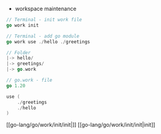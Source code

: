 * workspace maintenance

```go
// Terminal - init work file
go work init

// Terminal - add go module
go work use ./hello ./greetings

// Folder
|-> hello/
|-> greetings/
|-> go.work

// go.work - file
go 1.20

use (
	./greetings
	./hello
)
```

[[go-lang/go/work/init/init|]]
[[go-lang/go/work/init/init|init]]

